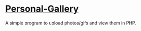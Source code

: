 # [Personal-Gallery](ruanssh-gallery.rf.gd/)
A simple program to upload photos/gifs and view them in PHP.
